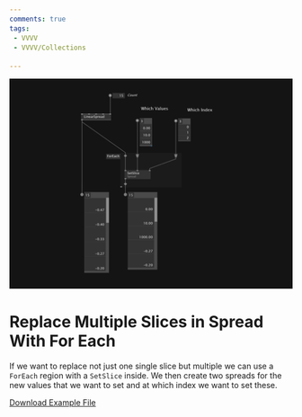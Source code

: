 ```yaml
---
comments: true
tags:
 - VVVV
 - VVVV/Collections

---
```


![Replace Multiple Slices in Spread With For Each Image](../img/ReplaceMultipleSlicesSpreadForEach.png)

# Replace Multiple Slices in Spread With For Each

If we want to replace not just one single slice but multiple we can use a `ForEach` region with a `SetSlice` inside. We then create two spreads for the new values that we want to set and at which index we want to set these.

[Download Example File](../files/ReplaceMultipleSlicesSpreadForEach.vl)